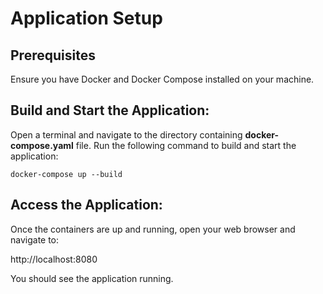 # Application Setup
## Prerequisites

Ensure you have Docker and Docker Compose installed on your machine.

## Build and Start the Application:

Open a terminal and navigate to the directory containing **docker-compose.yaml** file. Run the following command to build and start the application:

```console
docker-compose up --build
```

## Access the Application:

Once the containers are up and running, open your web browser and navigate to:

http://localhost:8080

You should see the application running.
